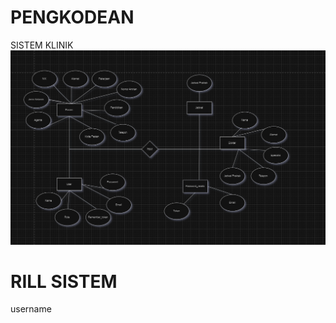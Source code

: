 # PENGKODEAN
SISTEM KLINIK
![alt text](https://github.com/fitrihaurr/SISTEM-KLINIK/blob/main/Cuplikan%20layar%202024-04-17%20002555.png?raw=true)
# RILL SISTEM
username
